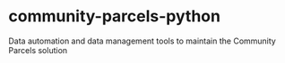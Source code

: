 community-parcels-python
========================

Data automation and data management tools to maintain the Community Parcels solution
